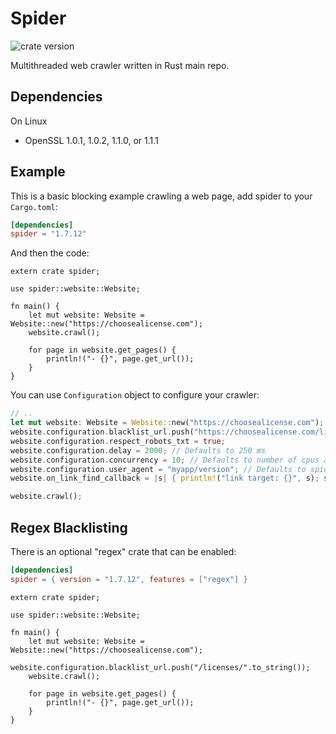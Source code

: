 # Spider

![crate version](https://img.shields.io/crates/v/spider.svg)

Multithreaded web crawler written in Rust main repo.

## Dependencies

On Linux

- OpenSSL 1.0.1, 1.0.2, 1.1.0, or 1.1.1

## Example

This is a basic blocking example crawling a web page, add spider to your `Cargo.toml`:

```toml
[dependencies]
spider = "1.7.12"
```

And then the code:

```rust,no_run
extern crate spider;

use spider::website::Website;

fn main() {
    let mut website: Website = Website::new("https://choosealicense.com");
    website.crawl();

    for page in website.get_pages() {
        println!("- {}", page.get_url());
    }
}
```

You can use `Configuration` object to configure your crawler:

```rust
// ..
let mut website: Website = Website::new("https://choosealicense.com");
website.configuration.blacklist_url.push("https://choosealicense.com/licenses/".to_string());
website.configuration.respect_robots_txt = true;
website.configuration.delay = 2000; // Defaults to 250 ms
website.configuration.concurrency = 10; // Defaults to number of cpus available * 4
website.configuration.user_agent = "myapp/version"; // Defaults to spider/x.y.z, where x.y.z is the library version
website.on_link_find_callback = |s| { println!("link target: {}", s); s }; // Callback to run on each link find

website.crawl();
```

## Regex Blacklisting

There is an optional "regex" crate that can be enabled:

```toml
[dependencies]
spider = { version = "1.7.12", features = ["regex"] }
```

```rust,no_run
extern crate spider;

use spider::website::Website;

fn main() {
    let mut website: Website = Website::new("https://choosealicense.com");
    website.configuration.blacklist_url.push("/licenses/".to_string());
    website.crawl();

    for page in website.get_pages() {
        println!("- {}", page.get_url());
    }
}
```
